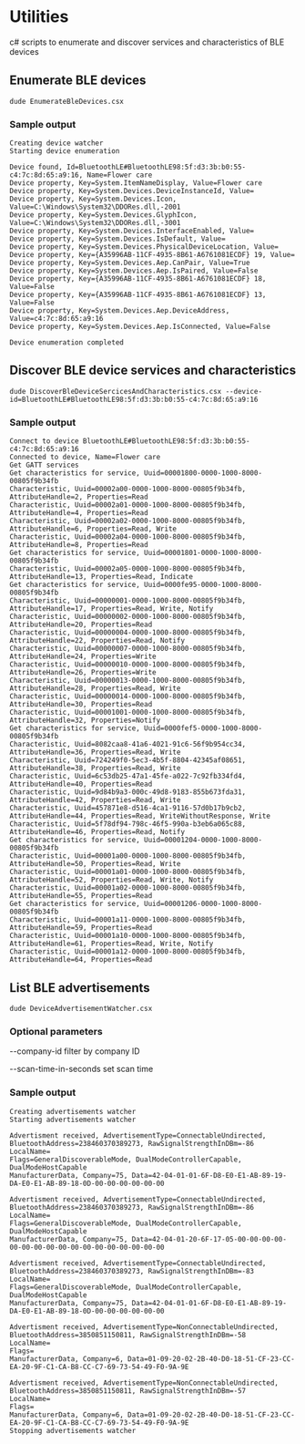 # Utilities

c# scripts to enumerate and discover services and characteristics of BLE devices

## Enumerate BLE devices

```dude EnumerateBleDevices.csx```

### Sample output

```
Creating device watcher
Starting device enumeration

Device found, Id=BluetoothLE#BluetoothLE98:5f:d3:3b:b0:55-c4:7c:8d:65:a9:16, Name=Flower care
Device property, Key=System.ItemNameDisplay, Value=Flower care
Device property, Key=System.Devices.DeviceInstanceId, Value=
Device property, Key=System.Devices.Icon, Value=C:\Windows\System32\DDORes.dll,-2001
Device property, Key=System.Devices.GlyphIcon, Value=C:\Windows\System32\DDORes.dll,-3001
Device property, Key=System.Devices.InterfaceEnabled, Value=
Device property, Key=System.Devices.IsDefault, Value=
Device property, Key=System.Devices.PhysicalDeviceLocation, Value=
Device property, Key={A35996AB-11CF-4935-8B61-A6761081ECDF} 19, Value=
Device property, Key=System.Devices.Aep.CanPair, Value=True
Device property, Key=System.Devices.Aep.IsPaired, Value=False
Device property, Key={A35996AB-11CF-4935-8B61-A6761081ECDF} 18, Value=False
Device property, Key={A35996AB-11CF-4935-8B61-A6761081ECDF} 13, Value=False
Device property, Key=System.Devices.Aep.DeviceAddress, Value=c4:7c:8d:65:a9:16
Device property, Key=System.Devices.Aep.IsConnected, Value=False

Device enumeration completed
```

## Discover BLE device services and characteristics

```dude DiscoverBleDeviceSercicesAndCharacteristics.csx --device-id=BluetoothLE#BluetoothLE98:5f:d3:3b:b0:55-c4:7c:8d:65:a9:16```

### Sample output

```
Connect to device BluetoothLE#BluetoothLE98:5f:d3:3b:b0:55-c4:7c:8d:65:a9:16
Connected to device, Name=Flower care
Get GATT services
Get characteristics for service, Uuid=00001800-0000-1000-8000-00805f9b34fb
Characteristic, Uuid=00002a00-0000-1000-8000-00805f9b34fb, AttributeHandle=2, Properties=Read
Characteristic, Uuid=00002a01-0000-1000-8000-00805f9b34fb, AttributeHandle=4, Properties=Read
Characteristic, Uuid=00002a02-0000-1000-8000-00805f9b34fb, AttributeHandle=6, Properties=Read, Write
Characteristic, Uuid=00002a04-0000-1000-8000-00805f9b34fb, AttributeHandle=8, Properties=Read
Get characteristics for service, Uuid=00001801-0000-1000-8000-00805f9b34fb
Characteristic, Uuid=00002a05-0000-1000-8000-00805f9b34fb, AttributeHandle=13, Properties=Read, Indicate
Get characteristics for service, Uuid=0000fe95-0000-1000-8000-00805f9b34fb
Characteristic, Uuid=00000001-0000-1000-8000-00805f9b34fb, AttributeHandle=17, Properties=Read, Write, Notify
Characteristic, Uuid=00000002-0000-1000-8000-00805f9b34fb, AttributeHandle=20, Properties=Read
Characteristic, Uuid=00000004-0000-1000-8000-00805f9b34fb, AttributeHandle=22, Properties=Read, Notify
Characteristic, Uuid=00000007-0000-1000-8000-00805f9b34fb, AttributeHandle=24, Properties=Write
Characteristic, Uuid=00000010-0000-1000-8000-00805f9b34fb, AttributeHandle=26, Properties=Write
Characteristic, Uuid=00000013-0000-1000-8000-00805f9b34fb, AttributeHandle=28, Properties=Read, Write
Characteristic, Uuid=00000014-0000-1000-8000-00805f9b34fb, AttributeHandle=30, Properties=Read
Characteristic, Uuid=00001001-0000-1000-8000-00805f9b34fb, AttributeHandle=32, Properties=Notify
Get characteristics for service, Uuid=0000fef5-0000-1000-8000-00805f9b34fb
Characteristic, Uuid=8082caa8-41a6-4021-91c6-56f9b954cc34, AttributeHandle=36, Properties=Read, Write
Characteristic, Uuid=724249f0-5ec3-4b5f-8804-42345af08651, AttributeHandle=38, Properties=Read, Write
Characteristic, Uuid=6c53db25-47a1-45fe-a022-7c92fb334fd4, AttributeHandle=40, Properties=Read
Characteristic, Uuid=9d84b9a3-000c-49d8-9183-855b673fda31, AttributeHandle=42, Properties=Read, Write
Characteristic, Uuid=457871e8-d516-4ca1-9116-57d0b17b9cb2, AttributeHandle=44, Properties=Read, WriteWithoutResponse, Write
Characteristic, Uuid=5f78df94-798c-46f5-990a-b3eb6a065c88, AttributeHandle=46, Properties=Read, Notify
Get characteristics for service, Uuid=00001204-0000-1000-8000-00805f9b34fb
Characteristic, Uuid=00001a00-0000-1000-8000-00805f9b34fb, AttributeHandle=50, Properties=Read, Write
Characteristic, Uuid=00001a01-0000-1000-8000-00805f9b34fb, AttributeHandle=52, Properties=Read, Write, Notify
Characteristic, Uuid=00001a02-0000-1000-8000-00805f9b34fb, AttributeHandle=55, Properties=Read
Get characteristics for service, Uuid=00001206-0000-1000-8000-00805f9b34fb
Characteristic, Uuid=00001a11-0000-1000-8000-00805f9b34fb, AttributeHandle=59, Properties=Read
Characteristic, Uuid=00001a10-0000-1000-8000-00805f9b34fb, AttributeHandle=61, Properties=Read, Write, Notify
Characteristic, Uuid=00001a12-0000-1000-8000-00805f9b34fb, AttributeHandle=64, Properties=Read
```

## List BLE advertisements

```dude DeviceAdvertisementWatcher.csx```

### Optional parameters

--company-id
filter by company ID

--scan-time-in-seconds
set scan time

### Sample output

```
Creating advertisements watcher
Starting advertisements watcher

Advertisment received, AdvertisementType=ConnectableUndirected, BluetoothAddress=238460370389273, RawSignalStrengthInDBm=-86
LocalName=
Flags=GeneralDiscoverableMode, DualModeControllerCapable, DualModeHostCapable
ManufacturerData, Company=75, Data=42-04-01-01-6F-D8-E0-E1-AB-89-19-DA-E0-E1-AB-89-18-0D-00-00-00-00-00-00

Advertisment received, AdvertisementType=ConnectableUndirected, BluetoothAddress=238460370389273, RawSignalStrengthInDBm=-86
LocalName=
Flags=GeneralDiscoverableMode, DualModeControllerCapable, DualModeHostCapable
ManufacturerData, Company=75, Data=42-04-01-20-6F-17-05-00-00-00-00-00-00-00-00-00-00-00-00-00-00-00-00-00

Advertisment received, AdvertisementType=ConnectableUndirected, BluetoothAddress=238460370389273, RawSignalStrengthInDBm=-83
LocalName=
Flags=GeneralDiscoverableMode, DualModeControllerCapable, DualModeHostCapable
ManufacturerData, Company=75, Data=42-04-01-01-6F-D8-E0-E1-AB-89-19-DA-E0-E1-AB-89-18-0D-00-00-00-00-00-00

Advertisment received, AdvertisementType=NonConnectableUndirected, BluetoothAddress=3850851150811, RawSignalStrengthInDBm=-58
LocalName=
Flags=
ManufacturerData, Company=6, Data=01-09-20-02-2B-40-D0-18-51-CF-23-CC-EA-20-9F-C1-CA-B8-CC-C7-69-73-54-49-F0-9A-9E

Advertisment received, AdvertisementType=NonConnectableUndirected, BluetoothAddress=3850851150811, RawSignalStrengthInDBm=-57
LocalName=
Flags=
ManufacturerData, Company=6, Data=01-09-20-02-2B-40-D0-18-51-CF-23-CC-EA-20-9F-C1-CA-B8-CC-C7-69-73-54-49-F0-9A-9E
Stopping advertisements watcher
```
